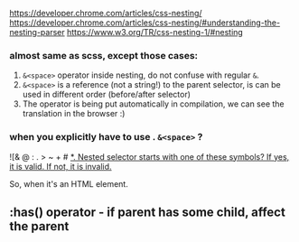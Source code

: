 https://developer.chrome.com/articles/css-nesting/ 
https://developer.chrome.com/articles/css-nesting/#understanding-the-nesting-parser 
https://www.w3.org/TR/css-nesting-1/#nesting  
### almost same as scss, except those cases: 

1. `&<space>` operator inside nesting, do not confuse with regular `&`.
2. `&<space>` is a reference (not a string!) to the parent selector, is can be used in different order (before/after selector)
3. The operator is being put automatically in compilation, we can see the translation in the browser :) 

### when you explicitly have to use . `&<space>`  ?
![& @ : . > ~ + # [ *. Nested selector starts with one of these symbols?   If yes, it is valid. If not, it is invalid.](https://wd.imgix.net/image/vS06HQ1YTsbMKSFTIPl2iogUQP73/wgW0MQEoQDmjlZUj5fJ0.png?auto=format)


So, when it's an HTML element. 


## :has() operator - if parent has some child, affect the parent 

